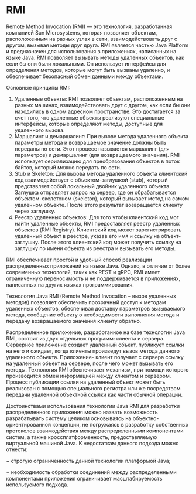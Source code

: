 # RMI

Remote Method Invocation (RMI) — это технология, разработанная компанией Sun Microsystems, которая позволяет объектам, расположенным на разных узлах в сети, взаимодействовать друг с другом, вызывая методы друг друга. RMI является частью Java Platform и предназначен для использования в приложениях, написанных на языке Java. RMI позволяет вызывать методы удаленных объектов, как если бы они были локальными. Он использует интерфейсы для определения методов, которые могут быть вызваны удаленно, и обеспечивает безопасный обмен данными между объектами.

Основные принципы RMI:

1. Удаленные объекты: RMI позволяет объектам, расположенным на разных машинах, взаимодействовать друг с другом, как если бы они находились в одном адресном пространстве. Это достигается за счет того, что удаленные объекты реализуют специальные интерфейсы, которые определяют методы, доступные для удаленного вызова.
2. Маршалинг и демаршалинг: При вызове метода удаленного объекта параметры метода и возвращаемое значение должны быть переданы по сети. Этот процесс называется маршалинг (для параметров) и демаршалинг (для возвращаемого значения). RMI использует сериализацию для преобразования объектов в поток байтов, который можно передать по сети.
3. Stub и Skeleton: Для вызова метода удаленного объекта клиентский код взаимодействует с объектом-заглушкой (stub), который представляет собой локальный двойник удаленного объекта. Заглушка отправляет запрос на сервер, где он обрабатывается объектом-скелетоном (skeleton), который вызывает метод на самом удаленном объекте. После этого результат возвращается клиенту через заглушку.
4. Реестр удаленных объектов: Для того чтобы клиентский код мог найти удаленные объекты, RMI предоставляет реестр удаленных объектов (RMI Registry). Клиентский код может зарегистрировать удаленный объект в реестре, указав его имя и ссылку на объект-заглушку. После этого клиентский код может получить ссылку на заглушку по имени объекта из реестра и вызывать его методы.

RMI обеспечивает простой и удобный способ реализации распределенных приложений на языке Java. Однако, в отличие от более современных технологий, таких как REST и gRPC, RMI имеет ограниченную переносимость и не поддерживается в приложениях, написанных на других языках программирования.

Технология Java RMI (Remote Method Invocation – вызов удаленных методов) позволяет обеспечить прозрачный доступ к методам удаленных объектов, обеспечивая доставку параметров вызываемого метода, сообщение объекту о необходимости выполнения метода и передачу возвращаемого значения клиенту обратно.

Распределенное приложение, разработанное на базе технологии Java RMI, состоит из двух отдельных программ: клиента и сервера. Серверное приложение создает удаленный объект, публикует ссылки на него и ожидает, когда клиенты произведут вызов метода данного удаленного объекта. Приложение- клиент получает с сервера ссылку на удаленный объект на сервере, после чего может вызывать его методы. Технология RMI обеспечивает механизм, при помощи которого производится обмен информацией между клиентом и сервером. Процесс публикации ссылки на удаленный объект может быть реализован с помощью специального регистра или же посредством передачи удаленной объектной ссылки как части обычной операции.

Достоинствами использования технологии Java RMI для разработки распределенного приложения можно назвать возможность разрабатывать систему целиком основываясь на объектно-ориентированной концепции, не погружаясь в разработку собственных протоколов взаимодействия между распределенными компонентами систем, а также кроссплатформенность, предоставляемую виртуальной машиной Java. К недостаткам данного подхода можно отнести:

−  строгую ограниченность данной технологии платформой Java;

−  необходимость обработки соединений между распределенными компонентами приложения ограничивает масштабируемость используемого подхода.
